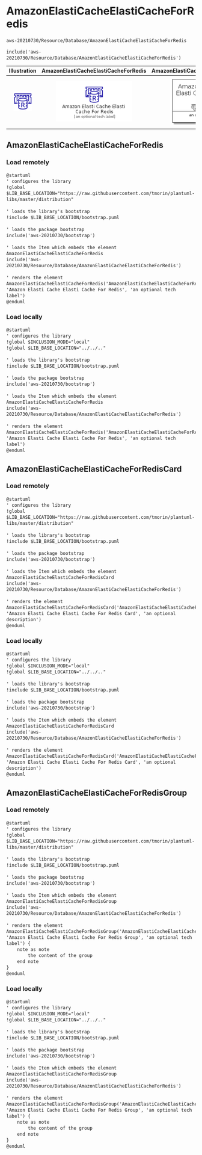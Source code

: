 # AmazonElastiCacheElastiCacheForRedis


```text
aws-20210730/Resource/Database/AmazonElastiCacheElastiCacheForRedis
```

```text
include('aws-20210730/Resource/Database/AmazonElastiCacheElastiCacheForRedis')
```



| Illustration | AmazonElastiCacheElastiCacheForRedis | AmazonElastiCacheElastiCacheForRedisCard | AmazonElastiCacheElastiCacheForRedisGroup |
| :---: | :---: | :---: | :---: |
| ![illustration for Illustration](../../../aws-20210730/Resource/Database/AmazonElastiCacheElastiCacheForRedis.png) | ![illustration for AmazonElastiCacheElastiCacheForRedis](../../../aws-20210730/Resource/Database/AmazonElastiCacheElastiCacheForRedis.Local.png) | ![illustration for AmazonElastiCacheElastiCacheForRedisCard](../../../aws-20210730/Resource/Database/AmazonElastiCacheElastiCacheForRedisCard.Local.png) | ![illustration for AmazonElastiCacheElastiCacheForRedisGroup](../../../aws-20210730/Resource/Database/AmazonElastiCacheElastiCacheForRedisGroup.Local.png) |




## AmazonElastiCacheElastiCacheForRedis

### Load remotely
```plantuml
@startuml
' configures the library
!global $LIB_BASE_LOCATION="https://raw.githubusercontent.com/tmorin/plantuml-libs/master/distribution"

' loads the library's bootstrap
!include $LIB_BASE_LOCATION/bootstrap.puml

' loads the package bootstrap
include('aws-20210730/bootstrap')

' loads the Item which embeds the element AmazonElastiCacheElastiCacheForRedis
include('aws-20210730/Resource/Database/AmazonElastiCacheElastiCacheForRedis')

' renders the element
AmazonElastiCacheElastiCacheForRedis('AmazonElastiCacheElastiCacheForRedis', 'Amazon Elasti Cache Elasti Cache For Redis', 'an optional tech label')
@enduml
```

### Load locally
```plantuml
@startuml
' configures the library
!global $INCLUSION_MODE="local"
!global $LIB_BASE_LOCATION="../../.."

' loads the library's bootstrap
!include $LIB_BASE_LOCATION/bootstrap.puml

' loads the package bootstrap
include('aws-20210730/bootstrap')

' loads the Item which embeds the element AmazonElastiCacheElastiCacheForRedis
include('aws-20210730/Resource/Database/AmazonElastiCacheElastiCacheForRedis')

' renders the element
AmazonElastiCacheElastiCacheForRedis('AmazonElastiCacheElastiCacheForRedis', 'Amazon Elasti Cache Elasti Cache For Redis', 'an optional tech label')
@enduml
```

## AmazonElastiCacheElastiCacheForRedisCard

### Load remotely
```plantuml
@startuml
' configures the library
!global $LIB_BASE_LOCATION="https://raw.githubusercontent.com/tmorin/plantuml-libs/master/distribution"

' loads the library's bootstrap
!include $LIB_BASE_LOCATION/bootstrap.puml

' loads the package bootstrap
include('aws-20210730/bootstrap')

' loads the Item which embeds the element AmazonElastiCacheElastiCacheForRedisCard
include('aws-20210730/Resource/Database/AmazonElastiCacheElastiCacheForRedis')

' renders the element
AmazonElastiCacheElastiCacheForRedisCard('AmazonElastiCacheElastiCacheForRedisCard', 'Amazon Elasti Cache Elasti Cache For Redis Card', 'an optional description')
@enduml
```

### Load locally
```plantuml
@startuml
' configures the library
!global $INCLUSION_MODE="local"
!global $LIB_BASE_LOCATION="../../.."

' loads the library's bootstrap
!include $LIB_BASE_LOCATION/bootstrap.puml

' loads the package bootstrap
include('aws-20210730/bootstrap')

' loads the Item which embeds the element AmazonElastiCacheElastiCacheForRedisCard
include('aws-20210730/Resource/Database/AmazonElastiCacheElastiCacheForRedis')

' renders the element
AmazonElastiCacheElastiCacheForRedisCard('AmazonElastiCacheElastiCacheForRedisCard', 'Amazon Elasti Cache Elasti Cache For Redis Card', 'an optional description')
@enduml
```

## AmazonElastiCacheElastiCacheForRedisGroup

### Load remotely
```plantuml
@startuml
' configures the library
!global $LIB_BASE_LOCATION="https://raw.githubusercontent.com/tmorin/plantuml-libs/master/distribution"

' loads the library's bootstrap
!include $LIB_BASE_LOCATION/bootstrap.puml

' loads the package bootstrap
include('aws-20210730/bootstrap')

' loads the Item which embeds the element AmazonElastiCacheElastiCacheForRedisGroup
include('aws-20210730/Resource/Database/AmazonElastiCacheElastiCacheForRedis')

' renders the element
AmazonElastiCacheElastiCacheForRedisGroup('AmazonElastiCacheElastiCacheForRedisGroup', 'Amazon Elasti Cache Elasti Cache For Redis Group', 'an optional tech label') {
    note as note
        the content of the group
    end note
}
@enduml
```

### Load locally
```plantuml
@startuml
' configures the library
!global $INCLUSION_MODE="local"
!global $LIB_BASE_LOCATION="../../.."

' loads the library's bootstrap
!include $LIB_BASE_LOCATION/bootstrap.puml

' loads the package bootstrap
include('aws-20210730/bootstrap')

' loads the Item which embeds the element AmazonElastiCacheElastiCacheForRedisGroup
include('aws-20210730/Resource/Database/AmazonElastiCacheElastiCacheForRedis')

' renders the element
AmazonElastiCacheElastiCacheForRedisGroup('AmazonElastiCacheElastiCacheForRedisGroup', 'Amazon Elasti Cache Elasti Cache For Redis Group', 'an optional tech label') {
    note as note
        the content of the group
    end note
}
@enduml
```

